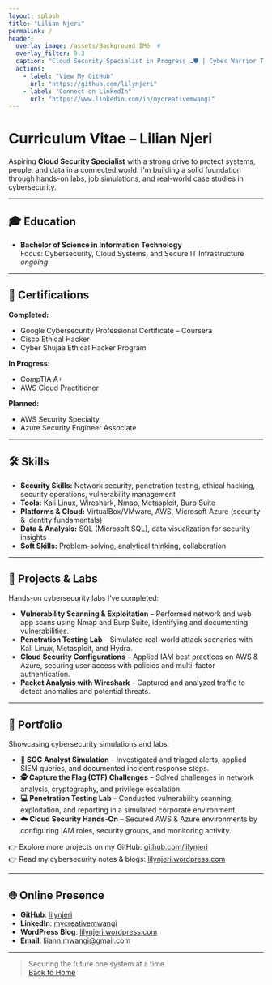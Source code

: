 ```yaml
---
layout: splash
title: "Lilian Njeri"
permalink: /
header:
  overlay_image: /assets/Background IMG  #
  overlay_filter: 0.3
  caption: "Cloud Security Specialist in Progress ☁️🛡️ | Cyber Warrior Training Mode On"
  actions:
    - label: "View My GitHub"
      url: "https://github.com/lilynjeri"
    - label: "Connect on LinkedIn"
      url: "https://www.linkedin.com/in/mycreativemwangi"
---
```


# Curriculum Vitae – Lilian Njeri  

Aspiring **Cloud Security Specialist** with a strong drive to protect systems, people, and data in a connected world. I'm building a solid foundation through hands-on labs, job simulations, and real-world case studies in cybersecurity.  

---

## 🎓 Education  

- **Bachelor of Science in Information Technology**  
  Focus: Cybersecurity, Cloud Systems, and Secure IT Infrastructure  
  *ongoing*  

---

## 📜 Certifications  

**Completed:**  
- Google Cybersecurity Professional Certificate – Coursera  
- Cisco Ethical Hacker  
- Cyber Shujaa Ethical Hacker Program  

**In Progress:**  
- CompTIA A+  
- AWS Cloud Practitioner  

**Planned:**  
- AWS Security Specialty  
- Azure Security Engineer Associate  

---

## 🛠️ Skills  

- **Security Skills:** Network security, penetration testing, ethical hacking, security operations, vulnerability management  
- **Tools:** Kali Linux, Wireshark, Nmap, Metasploit, Burp Suite  
- **Platforms & Cloud:** VirtualBox/VMware, AWS, Microsoft Azure (security & identity fundamentals)  
- **Data & Analysis:** SQL (Microsoft SQL), data visualization for security insights  
- **Soft Skills:** Problem-solving, analytical thinking, collaboration  

---

## 🔬 Projects & Labs  

Hands-on cybersecurity labs I’ve completed:  

- **Vulnerability Scanning & Exploitation** – Performed network and web app scans using Nmap and Burp Suite, identifying and documenting vulnerabilities.  
- **Penetration Testing Lab** – Simulated real-world attack scenarios with Kali Linux, Metasploit, and Hydra.  
- **Cloud Security Configurations** – Applied IAM best practices on AWS & Azure, securing user access with policies and multi-factor authentication.  
- **Packet Analysis with Wireshark** – Captured and analyzed traffic to detect anomalies and potential threats.  

---

## 📂 Portfolio  

Showcasing cybersecurity simulations and labs:  

- **🔐 SOC Analyst Simulation** – Investigated and triaged alerts, applied SIEM queries, and documented incident response steps.  
- **🕵️ Capture the Flag (CTF) Challenges** – Solved challenges in network analysis, cryptography, and privilege escalation.  
- **💻 Penetration Testing Lab** – Conducted vulnerability scanning, exploitation, and reporting in a simulated corporate environment.  
- **☁️ Cloud Security Hands-On** – Secured AWS & Azure environments by configuring IAM roles, security groups, and monitoring activity.  

👉 Explore more projects on my GitHub: [github.com/lilynjeri](https://github.com/lilynjeri)  
👉 Read my cybersecurity notes & blogs: [lilynjeri.wordpress.com](https://lilynjeri.wordpress.com)  

---

## 🌐 Online Presence  

- **GitHub**: [lilynjeri](https://github.com/lilynjeri)  
- **LinkedIn**: [mycreativemwangi](https://www.linkedin.com/in/mycreativemwangi)  
- **WordPress Blog**: [lilynjeri.wordpress.com](https://lilynjeri.wordpress.com)  
- **Email**: liiann.mwangi@gmail.com  

---

> Securing the future one system at a time.  
[Back to Home](/)  
